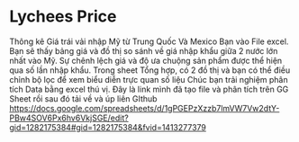 # Lychees Price
Thông kê Giá trái vải nhập Mỹ từ Trung Quốc Và Mexico
Bạn vào File excel.
Bạn sẽ thấy bảng giá và đồ thị so sánh về giá nhập khẩu giữa 2 nước lớn nhất vào Mỹ. 
Sự chênh lệch giá và độ ưa chuộng sản phẩm được thể hiện qua số lần nhập khẩu.
Trong sheet Tổng hợp, có 2 đồ thị và bạn có thể điều chỉnh bộ lọc để xem biểu diễn trực quan số liệu
Chúc bạn trải nghiệm phân tích Data bằng excel thú vị.
Đây là link mình đã tạo file và phân tích trên GG Sheet rồi sau đó tải về và úp liên GIthub
https://docs.google.com/spreadsheets/d/1gPGEPzXzzb7lmVW7Vw2dtY-PBw4SOV6Px6hv6VkjSGE/edit?gid=1282175384#gid=1282175384&fvid=1413277379
